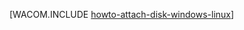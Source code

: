 <properties linkid="manage-linux-howto-attach-a-disk" urlDisplayName="Attach a disk" pageTitle="Attach a disk to a virtual machine | Azure" metaKeywords="Azure Linux virtual machine, Azure Windows virtual machine, Azure attach disk, Azure initialize disk" description="Learn how to attach a data disk to an Azure virtual machine. Then initialize the disk in your Windows Server or Linux virtual machine." metaCanonical="" services="virtual-machines,storage" documentationCenter="" title="How to Attach a Data Disk to a Virtual Machine" authors="" solutions="" manager="" editor="" />

[WACOM.INCLUDE [howto-attach-disk-windows-linux](../includes/howto-attach-disk-windows-linux.md)]

  [howto-attach-disk-windows-linux]: ../includes/howto-attach-disk-windows-linux.md
